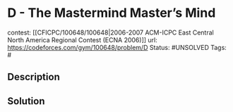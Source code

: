 # D - The Mastermind Master’s Mind

contest: [[CFICPC/100648/100648|2006-2007 ACM-ICPC East Central North America Regional Contest (ECNA 2006)]]
url: https://codeforces.com/gym/100648/problem/D
Status: #UNSOLVED
Tags: #

## Description

## Solution

